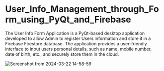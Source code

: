 # User_Info_Management_through_Form_using_PyQt_and_Firebase
The User Info Form Application is a PyQt-based desktop application developed to allow Admin to register Users information and store it in a Firebase Firestore database. The application provides a user-friendly interface to input users personal details, such as name, mobile number, date of birth, etc., and securely store them in the cloud.

![Screenshot from 2024-03-22 14-58-59](https://github.com/Vikeesalunkhe/User_Info_Management_through_Form_using_PyQt_and_Firebase/assets/117392336/095638a8-b269-40a7-89be-a2fabd3104fe)
